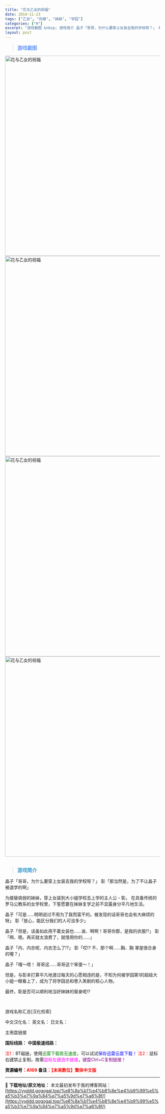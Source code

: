 ```yaml
---
title: "花与乙女的祝福"
date: 2014-11-23
tags: ["乙女", "伪娘", "妹妹", "学园"]
categories: ["H"]
excerpt: "游戏截图 &nbsp; 游戏简介 晶子「哥哥，为什么要穿上女装去我的学校呀？」 彰「那当然是，为了不让晶子被退学的啊」 为接替病弱的妹妹，穿上女装到大小姐学校去上学的主人公・彰。 在具备传统的罗马公教系的女学校里，下誓愿要在妹妹复学之前不显露身分平凡地生活。 晶子「可是……明明说过不用为了我而蛮干的&hellip;"
layout: post
---
```


<div>
<blockquote><b><span style="font-size: 12pt; color: #6699ff;">游戏截图</span></b></blockquote>
<div><img title="点击放大" src="https://yyddd.gogogal.top/wp-content/uploads/2025/04/20250429_6811010278b20.webp" alt="花与乙女的祝福" width="650" /></div>
<div><img title="点击放大" src="https://yyddd.gogogal.top/wp-content/uploads/2025/04/20250429_6811010402c3d.webp" alt="花与乙女的祝福" width="650" /></div>
<div><img title="点击放大" src="https://yyddd.gogogal.top/wp-content/uploads/2025/04/20250429_6811010641955.webp" alt="花与乙女的祝福" width="650" /></div>
<div><img title="点击放大" src="https://yyddd.gogogal.top/wp-content/uploads/2025/04/20250429_68110107ea7cf.webp" alt="花与乙女的祝福" width="650" /></div>
&nbsp;
<blockquote><b><span style="font-size: 12pt; color: #3399cc;">游戏简介</span></b></blockquote>
<div>晶子「哥哥，为什么要穿上女装去我的学校呀？」
彰「那当然是，为了不让晶子被退学的啊」

为接替病弱的妹妹，穿上女装到大小姐学校去上学的主人公・彰。
在具备传统的罗马公教系的女学校里，下誓愿要在妹妹复学之前不显露身分平凡地生活。

晶子「可是……明明说过不用为了我而蛮干的。被发现的话哥哥也会有大麻烦的呀」
彰「放心，能区分我们的人可没多少」

晶子「但是，话虽如此用不着女装也……诶、啊啊！哥哥你那，是我的衣服!?」
彰「啊、嗯。再买就太浪费了，就借用你的……」

晶子「内、内衣呢、内衣怎么了!?」
彰「哎!? 不、那个啊……胸、胸 罩是很合身的喔？」

晶子「嘎～唔！ 哥哥这……哥哥这个笨蛋～！」

但是，与彰本打算平凡地渡过每天的心愿相违的是，不知为何被学园第1的超级大小姐一眼看上了，成为了将学园总和卷入笑剧的核心人物。

最终，彰是否可以顺利地当好妹妹的替身呢!?</div>
&nbsp;

游戏名称汇总[汉化检索]

中文汉化名：
英文名：
日文名：
</div>
<div class="panel panel-primary">
<div class="panel-heading">主用盘链接</div>
<div class="panel-body">

<b>国际线路：</b>
<b>中国极速线路：</b>


<span style="color: #ff0000;">注1：</span>BT磁链，使用<span style="color: #008000;">迅雷下载若无速度</span>，可以试试<span style="color: #0000ff;">保存迅雷云盘下载！</span>
<span style="color: #ff0000;">注2：</span>鼠标右键禁止复制，故需<span style="color: #ff00ff;">鼠标左键选中链接</span>，<span style="color: #800080;">键盘Ctrl+C复制链接！</span>

</div>
<div class="panel-footer"><span style="color: #ff0000;"><b><span style="color: #000000;">资源编号</span>：A169</b></span>
<span style="color: #ff0000;"><b><span style="color: #000000;">备注</span>：【未来数位】繁体中文版</b></span></div>
</div>

---
📖 **下载地址/原文地址：** 本文最初发布于我的博客网站：[https://yyddd.gogogal.top/%e8%8a%b1%e4%b8%8e%e4%b9%99%e5%a5%b3%e7%9a%84%e7%a5%9d%e7%a6%8f/](https://yyddd.gogogal.top/%e8%8a%b1%e4%b8%8e%e4%b9%99%e5%a5%b3%e7%9a%84%e7%a5%9d%e7%a6%8f/)

